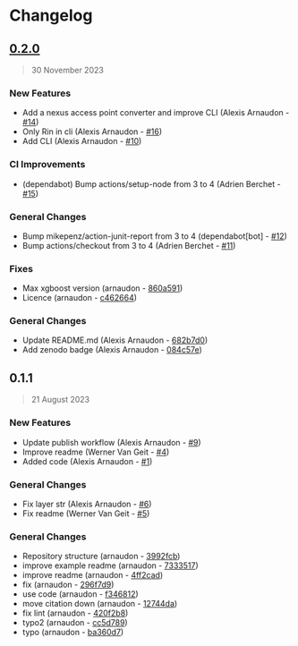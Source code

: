 # Changelog

## [0.2.0](https://github.com/BlueBrain/emodel-generalisation/compare/0.1.1..0.2.0)

> 30 November 2023

### New Features

- Add a nexus access point converter and improve CLI (Alexis Arnaudon - [#14](https://github.com/BlueBrain/emodel-generalisation/pull/14))
- Only Rin in cli (Alexis Arnaudon - [#16](https://github.com/BlueBrain/emodel-generalisation/pull/16))
- Add CLI (Alexis Arnaudon - [#10](https://github.com/BlueBrain/emodel-generalisation/pull/10))

### CI Improvements

- (dependabot) Bump actions/setup-node from 3 to 4 (Adrien Berchet - [#15](https://github.com/BlueBrain/emodel-generalisation/pull/15))

### General Changes

- Bump mikepenz/action-junit-report from 3 to 4 (dependabot[bot] - [#12](https://github.com/BlueBrain/emodel-generalisation/pull/12))
- Bump actions/checkout from 3 to 4 (Adrien Berchet - [#11](https://github.com/BlueBrain/emodel-generalisation/pull/11))

### Fixes

- Max xgboost version (arnaudon - [860a591](https://github.com/BlueBrain/emodel-generalisation/commit/860a591106febd4ea43b23c7fdac29b23964f96d))
- Licence (arnaudon - [c462664](https://github.com/BlueBrain/emodel-generalisation/commit/c4626640639f285259072198e841df59c453982b))

### General Changes

- Update README.md (Alexis Arnaudon - [682b7d0](https://github.com/BlueBrain/emodel-generalisation/commit/682b7d000c32e1181ff5719dbcae17c3579528a8))
- Add zenodo badge (Alexis Arnaudon - [084c57e](https://github.com/BlueBrain/emodel-generalisation/commit/084c57e46ac2ed4ef57dc4f5afbd3e534b8d0ac8))

## 0.1.1

> 21 August 2023

### New Features

- Update publish workflow (Alexis Arnaudon - [#9](https://github.com/BlueBrain/emodel-generalisation/pull/9))
- Improve readme (Werner Van Geit - [#4](https://github.com/BlueBrain/emodel-generalisation/pull/4))
- Added code (Alexis Arnaudon - [#1](https://github.com/BlueBrain/emodel-generalisation/pull/1))

### General Changes

- Fix layer str (Alexis Arnaudon - [#6](https://github.com/BlueBrain/emodel-generalisation/pull/6))
- Fix readme (Werner Van Geit - [#5](https://github.com/BlueBrain/emodel-generalisation/pull/5))

### General Changes

- Repository structure (arnaudon - [3992fcb](https://github.com/BlueBrain/emodel-generalisation/commit/3992fcba8e999c905cad7bb5b9b7301b54a74a1d))
- improve example readme (arnaudon - [7333517](https://github.com/BlueBrain/emodel-generalisation/commit/73335174bc3be6cee76c2b3a61f1740ca05b99fc))
- improve readme (arnaudon - [4ff2cad](https://github.com/BlueBrain/emodel-generalisation/commit/4ff2cad3a6876343f24250a72566bfa6172016bb))
- fix (arnaudon - [296f7d9](https://github.com/BlueBrain/emodel-generalisation/commit/296f7d985d4d0a99fdfd3d4e2e70a79c3dcf6ed4))
- use code (arnaudon - [f346812](https://github.com/BlueBrain/emodel-generalisation/commit/f346812a386e05a85ff568bfc4bf402d8e2d5dd2))
- move citation down (arnaudon - [12744da](https://github.com/BlueBrain/emodel-generalisation/commit/12744da4580d04a66b585afded40b024e3e1dd6d))
- fix lint (arnaudon - [420f2b8](https://github.com/BlueBrain/emodel-generalisation/commit/420f2b8501f330e73718ad0e29f6f5fdaca006d5))
- typo2 (arnaudon - [cc5d789](https://github.com/BlueBrain/emodel-generalisation/commit/cc5d789b98badcff3c7cd1385000a0a2db633972))
- typo (arnaudon - [ba360d7](https://github.com/BlueBrain/emodel-generalisation/commit/ba360d7289e42883b39b56c1609fe043728738b3))
